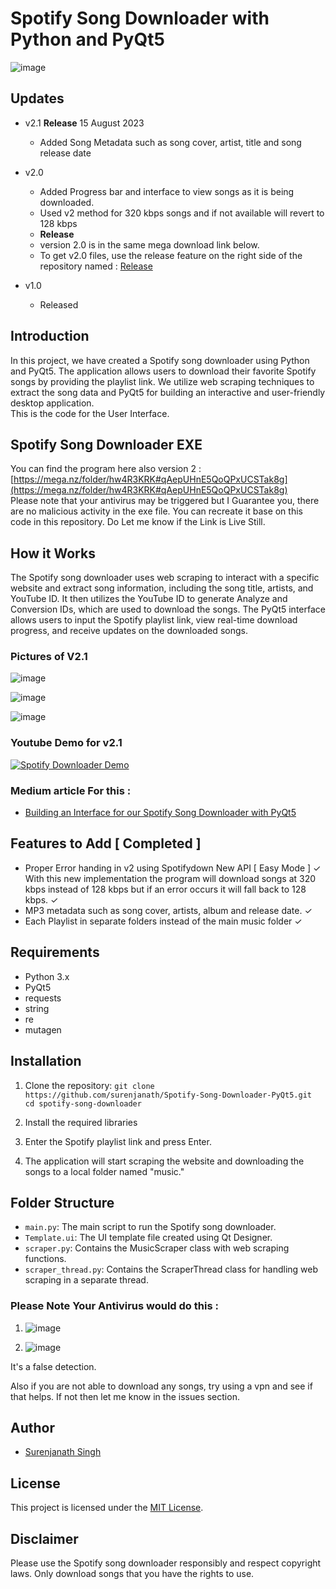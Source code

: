 # Spotify Song Downloader with Python and PyQt5

![image](https://github.com/surenjanath/Spotify-Song-Downloader-PyQt5/assets/42503383/c0d34f74-2545-4b5b-aa3f-de1bc6a33321)

## Updates
- v2.1 **Release** 15 August 2023
  - Added Song Metadata such as song cover, artist, title and song release date
    
- v2.0
  - Added Progress bar and interface to view songs as it is being downloaded.
  - Used v2 method for 320 kbps songs and if not available will revert to 128 kbps
  - **Release**
  - version 2.0 is in the same mega download link below.
  - To get v2.0 files, use the release feature on the right side of the repository named : [Release](https://github.com/surenjanath/Spotify-Song-Downloader-PyQt5/releases/tag/SpotifyDownloader2.0)
    
- v1.0
  - Released
  
## Introduction

In this project, we have created a Spotify song downloader using Python and PyQt5. The application allows users to download their favorite Spotify songs by providing the playlist link. We utilize web scraping techniques to extract the song data and PyQt5 for building an interactive and user-friendly desktop application.<br>
This is the code for the User Interface.<br>

## Spotify Song Downloader EXE
You can find the program here also version 2 : [https://mega.nz/folder/hw4R3KRK#qAepUHnE5QoQPxUCSTak8g](https://mega.nz/folder/hw4R3KRK#qAepUHnE5QoQPxUCSTak8g) <br>
Please note that your antivirus may be triggered but I Guarantee you, there are no malicious activity in the exe file. You can recreate it base on this code in this repository.
Do Let me know if the Link is Live Still.

## How it Works

The Spotify song downloader uses web scraping to interact with a specific website and extract song information, including the song title, artists, and YouTube ID. It then utilizes the YouTube ID to generate Analyze and Conversion IDs, which are used to download the songs. The PyQt5 interface allows users to input the Spotify playlist link, view real-time download progress, and receive updates on the downloaded songs.


### Pictures of V2.1
![image](https://github.com/surenjanath/Spotify-Song-Downloader-PyQt5/assets/42503383/ad3d0d23-1005-49c1-b5c4-e8f2ee8f8094)

![image](https://github.com/surenjanath/Spotify-Song-Downloader-PyQt5/assets/42503383/e0bda50b-edea-4651-8d78-0f3c403b59a9)

![image](https://github.com/surenjanath/Spotify-Song-Downloader-PyQt5/assets/42503383/662093f2-fdaa-4cc5-af9a-f2d195f5165d)




### Youtube Demo for v2.1
[![Spotify Downloader Demo](https://img.youtube.com/vi/zVZHIXqoMSU/0.jpg)](https://www.youtube.com/watch?v=zVZHIXqoMSU)



### Medium article For this : 
- [Building an Interface for our Spotify Song Downloader with PyQt5](https://surenjanath.medium.com/building-an-interface-for-our-spotify-song-downloader-with-pyqt5-fa0442909be9)

## Features to Add [ Completed ]

- Proper Error handing in v2 using Spotifydown New API [ Easy Mode ] ✓
  With this new implementation the program will download songs at 320 kbps instead of 128 kbps but if an error occurs it will fall back to 128 kbps. ✓
- MP3 metadata such as song cover, artists, album and release date. ✓
- Each Playlist in separate folders instead of the main music folder ✓
  
## Requirements

- Python 3.x
- PyQt5
- requests
- string
- re
- mutagen

## Installation

1. Clone the repository: `git clone https://github.com/surenjanath/Spotify-Song-Downloader-PyQt5.git 
cd spotify-song-downloader`
2. Install the required libraries

2. Enter the Spotify playlist link and press Enter.

3. The application will start scraping the website and downloading the songs to a local folder named "music."

## Folder Structure

- `main.py`: The main script to run the Spotify song downloader.
- `Template.ui`: The UI template file created using Qt Designer.
- `scraper.py`: Contains the MusicScraper class with web scraping functions.
- `scraper_thread.py`: Contains the ScraperThread class for handling web scraping in a separate thread.


### Please Note Your Antivirus would do this : 
1. ![image](https://github.com/surenjanath/Spotify-Song-Downloader-PyQt5/assets/42503383/aa510f72-07ce-440f-8bf0-0ee2e5d7f192)

2. ![image](https://github.com/surenjanath/Spotify-Song-Downloader-PyQt5/assets/42503383/01b561fe-753a-4af1-85c8-f035ef4282e8)

It's a false detection.

Also if you are not able to download any songs, try using a vpn and see if that helps. If not then let me know in the issues section.


## Author

- [Surenjanath Singh](https://github.com/surenjanath)

## License

This project is licensed under the [MIT License](LICENSE).

## Disclaimer

Please use the Spotify song downloader responsibly and respect copyright laws. Only download songs that you have the rights to use.
